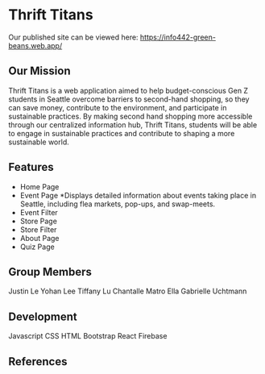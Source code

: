 # Thrift Titans
Our published site can be viewed here: https://info442-green-beans.web.app/

## Our Mission

Thrift Titans is a web application aimed to help budget-conscious Gen Z students in Seattle overcome barriers to second-hand shopping, so they can save money, contribute to the environment, and participate in sustainable practices. By making second hand shopping more accessible through our centralized information hub, Thrift Titans, students will be able to engage in sustainable practices and contribute to shaping a more sustainable world. 

## Features

* Home Page
* Event Page
	*Displays detailed information about events taking place in Seattle, including flea markets, pop-ups, and swap-meets.
* Event Filter
* Store Page
* Store Filter
* About Page
* Quiz Page

## Group Members
Justin Le
Yohan Lee
Tiffany Lu
Chantalle Matro
Ella Gabrielle Uchtmann


## Development

Javascript
CSS
HTML
Bootstrap
React
Firebase

## References


